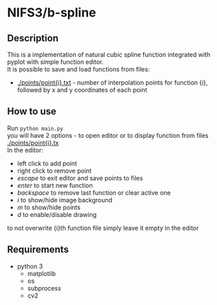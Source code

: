 # NIFS3/b-spline

## Description
This is a implementation of natural cubic spline function integrated with pyplot with simple function editor.   
It is possible to save and load functions from files:
* [./points/point{i}.txt](./points) - number of interpolation points for function {i}, followed by x and y coordinates of each point

## How to use
Run `python main.py`  
you will have 2 options - to open editor or to display function from files [./points/point{i}.tx](./points)   
In the editor:
* left click to add point
* right click to remove point
* _escape_ to exit editor and save points to files
* _enter_ to start new function
* _backspace_ to remove last function or clear active one
* _i_ to show/hide image background
* _m_ to show/hide points
* _d_ to enable/disable drawing

to not overwrite {i}th function file simply leave it empty in the editor

## Requirements
* python 3
    * matplotlib
    * os
    * subprocess
    * cv2

